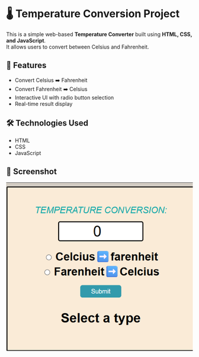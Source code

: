 # 🌡️ Temperature Conversion Project

This is a simple web-based **Temperature Converter** built using **HTML, CSS, and JavaScript**.  
It allows users to convert between Celsius and Fahrenheit.

## 🚀 Features
- Convert Celsius ➡️ Fahrenheit
- Convert Fahrenheit ➡️ Celsius
- Interactive UI with radio button selection
- Real-time result display

## 🛠️ Technologies Used
- HTML
- CSS
- JavaScript

## 📸 Screenshot
![Screenshot](ss.png)


